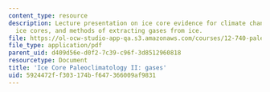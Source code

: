 ```yaml
---
content_type: resource
description: Lecture presentation on ice core evidence for climate change, gases in
  ice cores, and methods of extracting gases from ice.
file: https://ol-ocw-studio-app-qa.s3.amazonaws.com/courses/12-740-paleoceanography-spring-2008/5924472ff303174bf647366009af9831_lec08a_slide.pdf
file_type: application/pdf
parent_uid: d409d56e-d0f2-7c39-c96f-3d8512960818
resourcetype: Document
title: 'Ice Core Paleoclimatology II: gases'
uid: 5924472f-f303-174b-f647-366009af9831
---
```

